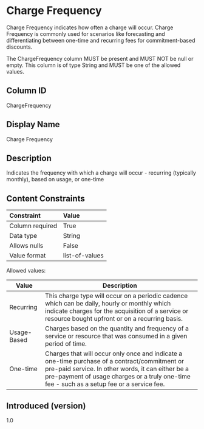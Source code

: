 # Charge Frequency

Charge Frequency indicates how often a charge will occur. Charge Frequency is commonly used for scenarios like forecasting and differentiating between one-time and recurring fees for commitment-based discounts.

The ChargeFrequency column MUST be present and MUST NOT be null or empty. This column is of type String and MUST be one of the allowed values.

## Column ID

ChargeFrequency

## Display Name

Charge Frequency

## Description

Indicates the frequency with which a charge will occur - recurring (typically monthly), based on usage, or one-time

## Content Constraints

| Constraint      | Value                                    |
| :-------------- | :--------------------------------------- |
| Column required | True                                     |
| Data type       | String                                   |
| Allows nulls    | False                                    |
| Value format    | list-of-values                           |

Allowed values:

| Value       | Description                                                                                                                                                                                         |
| ----------- | --------------------------------------------------------------------------------------------------------------------------------------------------------------------------------------------------- |
| Recurring   | This charge type will occur on a periodic cadence which can be daily, hourly or monthly which indicate charges for the acquisition of a service or resource bought upfront or on a recurring basis. |
| Usage-Based | Charges based on the quantity and frequency of a service or resource that was consumed in a given period of time.                                                                                    |
| One-time    | Charges that will occur only once and indicate a one-time purchase of a contract/commitment or pre-paid service. In other words, it can either be a pre-payment of usage charges or a truly one-time fee - such as a setup fee or a service fee.   
                                                                         

## Introduced (version)

1.0

